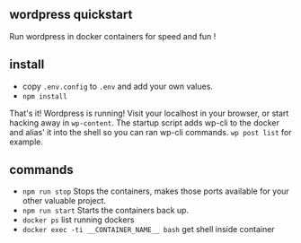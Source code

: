 ## wordpress quickstart
Run wordpress in docker containers for speed and fun !


## install
- copy `.env.config` to `.env` and add your own values.
- `npm install`

That's it! Wordpress is running!
Visit your localhost in your browser, or start hacking away in `wp-content`.
The startup script adds wp-cli to the docker and alias' it into the shell so you can ran wp-cli commands. `wp post list` for example.


## commands
- `npm run stop` Stops the containers, makes those ports available for your other valuable project.
- `npm run start` Starts the containers back up.
- `docker ps` list running dockers
- `docker exec -ti __CONTAINER_NAME__ bash` get shell inside container

